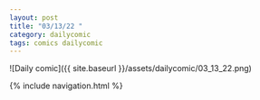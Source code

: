 ```yaml
---
layout: post
title: "03/13/22 "
category: dailycomic
tags: comics dailycomic
---
```

![Daily comic]({{ site.baseurl }}/assets/dailycomic/03_13_22.png)

{% include navigation.html %}

